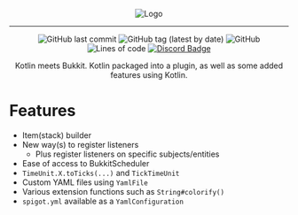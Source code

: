 <div align="center">

![Logo](https://i.imgur.com/YnVO61v.png)

---

![GitHub last commit](https://img.shields.io/github/last-commit/zp4rker/bukkot?style=flat)
![GitHub tag (latest by date)](https://img.shields.io/github/v/tag/zp4rker/bukkot?label=current+version&style=flat)
![GitHub](https://img.shields.io/github/license/zp4rker/bukkot?style=flat)
![Lines of code](https://img.shields.io/tokei/lines/github/zp4rker/bukkot?style=flat)
[![Discord Badge](https://discordapp.com/api/guilds/647312158832721934/widget.png)](https://zp4rker.com/discord)

Kotlin meets Bukkit. Kotlin packaged into a plugin, as well as some added features using Kotlin.

</div>

# Features

- Item(stack) builder
- New way(s) to register listeners
    - Plus register listeners on specific subjects/entities
- Ease of access to BukkitScheduler
- `TimeUnit.X.toTicks(...)` and `TickTimeUnit`
- Custom YAML files using `YamlFile`
- Various extension functions such as `String#colorify()`
- `spigot.yml` available as a `YamlConfiguration`
